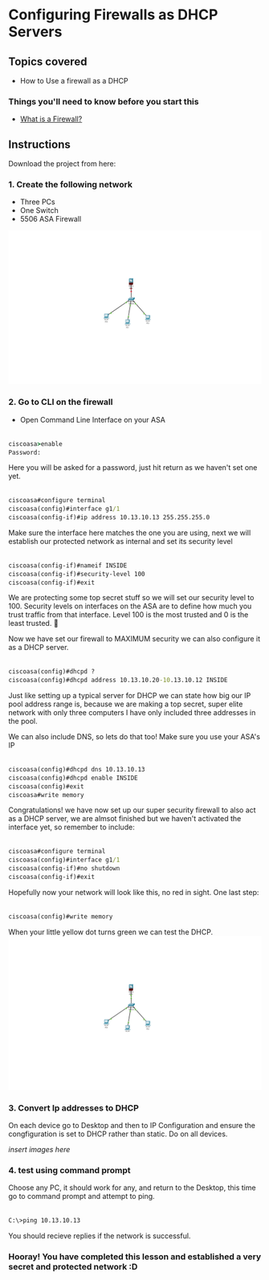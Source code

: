 # Configuring Firewalls as DHCP Servers

## Topics covered
- How to Use a firewall as a DHCP



### Things you'll need to know before you start this
* [What is a Firewall?](https://github.com/mooroon/cookbooks/blob/main/Firewalls.md)

## Instructions

Download the project from here:

### 1. Create the following network
- Three PCs
- One Switch
- 5506 ASA Firewall

![](https://github.com/mooroon/NetworkingA13/blob/main/Screenshot%20from%202024-05-08%2009-03-39.png)


### 2. Go to CLI on the firewall
- Open Command Line Interface on your ASA


```cmd 

ciscoasa>enable
Password:

```

Here you will be asked for a password, just hit return as we haven't set one yet.

```cmd

ciscoasa#configure terminal
ciscoasa(config)#interface g1/1
ciscoasa(config-if)#ip address 10.13.10.13 255.255.255.0

```

Make sure the interface here matches the one you are using, next we will establish our protected network as internal and set its security level

```cmd

ciscoasa(config-if)#nameif INSIDE
ciscoasa(config-if)#security-level 100
ciscoasa(config-if)#exit

```

We are protecting some top secret stuff so we will set our security level to 100. Security levels on interfaces on the ASA are to define how much you trust traffic from that interface. Level 100 is the most trusted and 0 is the least trusted. 💯

Now we have set our firewall to MAXIMUM security we can also configure it as a DHCP server.

```cmd

ciscoasa(config)#dhcpd ?
ciscoasa(config)#dhcpd address 10.13.10.20-10.13.10.12 INSIDE

```
Just like setting up a typical server for DHCP we can state how big our IP pool address range is, because we are making a top secret, super elite network with only three computers I have only included three addresses in the pool.

We can also include DNS, so lets do that too! Make sure you use your ASA's IP

```cmd

ciscoasa(config)#dhcpd dns 10.13.10.13
ciscoasa(config)#dhcpd enable INSIDE
ciscoasa(config)#exit
ciscoasa#write memory

```
Congratulations! we have now set up our super security firewall to also act as a DHCP server, we are almsot finished but we haven't activated the interface yet, so remember to include:

```cmd

ciscoasa#configure terminal
ciscoasa(config)#interface g1/1
ciscoasa(config-if)#no shutdown
ciscoasa(config-if)#exit

```
Hopefully now your network will look like this, no red in sight. One last step:

```cmd

ciscoasa(config)#write memory

```

When your little yellow dot turns green we can test the DHCP.
![](https://github.com/mooroon/NetworkingA13/blob/main/Screenshot%20from%202024-05-08%2009-19-35.png)
### 3. Convert Ip addresses to DHCP
On each device go to Desktop and then to IP Configuration and ensure the congfiguration is set to DHCP rather than static. Do on all devices.

*insert images here*

### 4. test using command prompt
Choose any PC, it should work for any, and return to the Desktop, this time go to command prompt and attempt to ping.

```bash

C:\>ping 10.13.10.13

```
You should recieve replies if the network is successful.

### Hooray! You have completed this lesson and established a very secret and protected network :D
